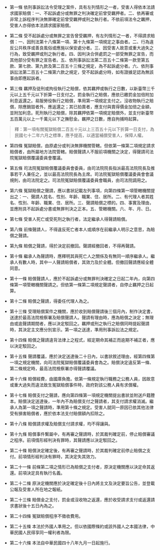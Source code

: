 * 第一條 依刑事訴訟法令受理之案件，具有左列情形之一者，受害人得依本法請求國家賠償：一、不起訴處分或無罪之判決確定前曾受羈押者。二、依再審或非常上訴程序判決無罪確定前曾受羈押或刑之執行者。不依前項法令之羈押，受害人亦得依本法請求國家賠償。

* 第二條 受不起訴處分或無罪之宣告曾受羈押，有左列情形之一者，不得請求賠償：一、因刑法第十八條第一項、第十九條第一項規定之事由者。二、行為違反公共秩序或善良風俗或應施以保安處分者。三、因受害人故意或重大過失之行為，致受羈押或刑之執行者。四、因判決合併處罰之一部受無罪之宣告，而其他部分受有罪之宣告者。五、依刑事訴訟法第二百五十二條第一款至第五款、第七款、第九款及第二百五十三條之規定，為不起訴處分者。六、依刑事訴訟法第二百五十二條第六款之規定，受不起訴處分時，如有證據足認為無該事由即應起訴者。

* 第三條 羈押及徒刑或拘役執行之賠償，依其羈押或執行之日數，以新臺幣三千元以上五千元以下折算一日支付之。罰金執行之賠償，應依已繳罰金加倍附加利息返還之。易服勞役執行之賠償，準用第一項規定支付之。沒收物執行之賠償，除應銷毀者外，應返還之；其已拍賣者，應支付與賣得價金加倍之金額，並附加利息。死刑執行之賠償，除其羈押依第一項規定賠償外，並支付新臺幣五百萬元以上一千萬元以下之撫慰金。羈押之日數，應自拘捕時起算。

> 釋：第一項有關冤獄賠償二百五十元以上三百五十元以下折算一日支付，為民國七十二年六月之標準，應予提高，以適當補償受害人，保障人權。

* 第四條 冤獄賠償，由原處分或判決無罪機關管轄。但依第一條第二項規定請求賠償者，由所屬地方法院管轄。賠償聲請人不服前項機關之決定，得聲請司法院冤獄賠償覆議委員會覆議。

* 第五條 司法院冤獄賠償覆議委員會委員，由司法院院長指派最高法院院長及推事若干人兼任之，並以最高法院院長為主席。司法院冤獄賠償覆議委員會會議規則，由司法院定之。司法院冤獄賠償覆議委員會職員，由司法院調用之。

* 第六條 冤獄賠償之聲請，應以書狀記載左列事項，向第四條第一項管轄機關提出之：一、聲請人姓名、性別、年齡、職業、住、居所。二、有代理人者其姓名、性別、年齡、職業、住、居所。三、聲請賠償之標的。四、事實及理由，並應附具不起訴處分書或無罪判決之正本。五、管轄機關。六、年、月、日。

* 第七條 受害人死亡或受死刑之執行者，法定繼承人得聲請賠償。

* 第八條 前條聲請人，不得違反死亡者本人或順序在前繼承人明示之意思，為賠償之聲請。

* 第九條 賠償之聲請，得於決定前撤回。聲請經撤回者，不得再聲請。

* 第十條 繼承人為聲請時，應釋明其與死亡人之關係及有無同一順序繼承人。繼承人有數人時，其中一人聲請賠償者，其效力及於全體。但撤回聲請應經全體同意。

* 第十一條 賠償聲請人，應於不起訴處分或無罪判決確定之日起二年內，向第四條第一項管轄機關聲請之。但依第一條第二項規定聲請者，自停止羈押之日起算。

* 第十二條 賠償之聲請，得委任代理人為之。

* 第十三條 受理賠償案件之機關，應於收到賠償聲請後三個月內，制作決定書，送達於最高法院檢察署及賠償聲請人。聲請有理由時，應為賠償之決定；無理由或逾聲請期間者，應以決定駁回之。羈押或刑之執行之賠償同時提起聲請時，其決定主文應分別宣示。第一項之送達，準用刑事訴訟法之規定。

* 第十四條 賠償之聲請違背法律上之程式，經定期命其補正而逾期不補正者，應以決定駁回之。

* 第十五條 聲請覆議，應於決定送達後二十日內，以書狀敘述理由，經第四條第一項之規定機關，向司法院冤獄賠償覆議委員會為之。賠償決定違反第一條、第二條規定時，最高法院檢察署亦得聲請覆議。

* 第十六條 賠償經費，由國庫負擔。依第一條規定執行職務之公務人員，因故意或重大過失而違法致生冤獄賠償事件時，政府對該公務人員有求償權。

* 第十七條 賠償支付之聲請，應向第四條第一項規定機關提出書狀並附送戶籍謄本。賠償決定送達後，一年內不為賠償支付之聲請者，其支付請求權消滅。繼承人為第一項之聲請時，準用第十條之規定。受害人就同一原因已依其他法律受有損害賠償者，應於依本法支付賠償額內扣除之。

* 第十八條 賠償請求權及賠償支付請求權，均不得讓與。

* 第十九條 賠償事件繫屬中，有再審之聲請時，於其裁判確定前，停止賠償審議之程序。前項情形經判決有罪時，其聲請應以決定駁回之。

* 第二十條 賠償決定確定後，有再審之聲請時，於其裁判確定前停止賠償之支付。前項情形經判決有罪時，其決定失其效力。

* 第二十一條 前條第二項之情形已為賠償之支付者，原決定機關應以決定命其返還。前項決定具有執行名義。

* 第二十二條 原決定機關應於決定確定後十日內將主文及決定要旨公告，並登載公報及受害人所在地之報紙。

* 第二十三條 賠償金之支付，罰金或沒收物之返還，應於收受請求支付或返還請求書狀後十五日內為之。

* 第二十四條 冤獄賠償程序不徵收費用。

* 第二十五條 本法於外國人準用之。但以依國際條約或該外國人之本國法律，中華民國人民得享同一權利者為限。

* 第二十六條 本法自中華民國四十八年九月一日起施行。

